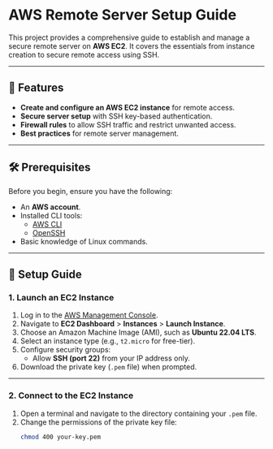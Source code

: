 # AWS Remote Server Setup Guide

This project provides a comprehensive guide to establish and manage a secure remote server on **AWS EC2**. It covers the essentials from instance creation to secure remote access using SSH.

---

## 🌟 Features
- **Create and configure an AWS EC2 instance** for remote access.
- **Secure server setup** with SSH key-based authentication.
- **Firewall rules** to allow SSH traffic and restrict unwanted access.
- **Best practices** for remote server management.

---

## 🛠 Prerequisites
Before you begin, ensure you have the following:
- An **AWS account**.
- Installed CLI tools:  
  - [AWS CLI](https://aws.amazon.com/cli/)  
  - [OpenSSH](https://www.openssh.com/)
- Basic knowledge of Linux commands.

---

## 📖 Setup Guide

### 1. **Launch an EC2 Instance**
1. Log in to the [AWS Management Console](https://aws.amazon.com/console/).
2. Navigate to **EC2 Dashboard** > **Instances** > **Launch Instance**.
3. Choose an Amazon Machine Image (AMI), such as **Ubuntu 22.04 LTS**.
4. Select an instance type (e.g., `t2.micro` for free-tier).
5. Configure security groups:
   - Allow **SSH (port 22)** from your IP address only.
6. Download the private key (`.pem` file) when prompted.

---

### 2. **Connect to the EC2 Instance**
1. Open a terminal and navigate to the directory containing your `.pem` file.
2. Change the permissions of the private key file:
   ```bash
   chmod 400 your-key.pem
